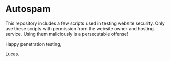 # Autospam

This repository includes a few scripts used in testing website security.
Only use these scripts with permission from the website owner and hosting service.
Using them maliciously is a persecutable offense!

Happy penetration testing,  

Lucas.  
